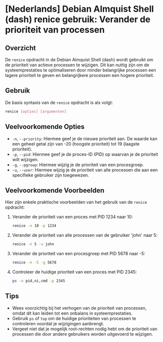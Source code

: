 # [Nederlands] Debian Almquist Shell (dash) renice gebruik: Verander de prioriteit van processen

## Overzicht
De `renice` opdracht in de Debian Almquist Shell (dash) wordt gebruikt om de prioriteit van actieve processen te wijzigen. Dit kan nuttig zijn om de systeemprestaties te optimaliseren door minder belangrijke processen een lagere prioriteit te geven en belangrijkere processen een hogere prioriteit.

## Gebruik
De basis syntaxis van de `renice` opdracht is als volgt:

```bash
renice [opties] [argumenten]
```

## Veelvoorkomende Opties
- `-n`, `--priority`: Hiermee geef je de nieuwe prioriteit aan. De waarde kan een geheel getal zijn van -20 (hoogste prioriteit) tot 19 (laagste prioriteit).
- `-p`, `--pid`: Hiermee geef je de proces-ID (PID) op waarvan je de prioriteit wilt wijzigen.
- `-g`, `--pgroup`: Hiermee wijzig je de prioriteit van een procesgroep.
- `-u`, `--user`: Hiermee wijzig je de prioriteit van alle processen die aan een specifieke gebruiker zijn toegewezen.

## Veelvoorkomende Voorbeelden
Hier zijn enkele praktische voorbeelden van het gebruik van de `renice` opdracht:

1. Verander de prioriteit van een proces met PID 1234 naar 10:

    ```bash
    renice -n 10 -p 1234
    ```

2. Verander de prioriteit van alle processen van de gebruiker 'john' naar 5:

    ```bash
    renice -n 5 -u john
    ```

3. Verander de prioriteit van een procesgroep met PID 5678 naar -5:

    ```bash
    renice -n -5 -g 5678
    ```

4. Controleer de huidige prioriteit van een proces met PID 2345:

    ```bash
    ps -o pid,ni,cmd -p 2345
    ```

## Tips
- Wees voorzichtig bij het verhogen van de prioriteit van processen, omdat dit kan leiden tot een onbalans in systeemprestaties.
- Gebruik `ps` of `top` om de huidige prioriteiten van processen te controleren voordat je wijzigingen aanbrengt.
- Vergeet niet dat je mogelijk root-rechten nodig hebt om de prioriteit van processen die door andere gebruikers worden uitgevoerd te wijzigen.